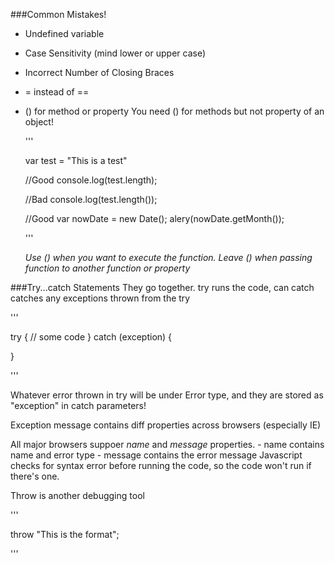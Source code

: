 ###Common Mistakes!
- Undefined variable
- Case Sensitivity (mind lower or upper case)
- Incorrect Number of Closing Braces
- = instead of ==
- () for method or property
    You need () for methods but not property of an object!

    '''

    var test = "This is a test"

    //Good
    console.log(test.length);

    //Bad
    console.log(test.length());

    //Good
    var nowDate = new Date();
    alery(nowDate.getMonth());

    '''


    *Use () when you want to execute the function. Leave () when passing function to another function or property*

###Try...catch Statements
They go together. try runs the code, can catch catches any exceptions thrown from the try

'''

try {
    // some code
}
catch (exception) {

}

'''


Whatever error thrown in try will be under Error type, and they are stored as "exception" in catch parameters!

Exception message contains diff properties across browsers (especially IE)

All major browsers suppoer *name* and *message* properties.
    - name contains name and error type
    - message contains the error message
Javascript checks for syntax error before running the code, so the code won't run if there's one.

Throw is another debugging tool

'''

throw "This is the format";

'''
